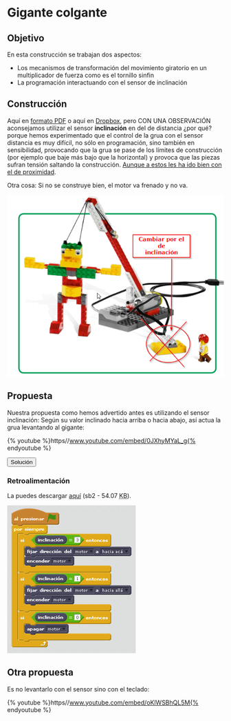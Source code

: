 
# Gigante colgante

## Objetivo

En esta construcción se trabajan dos aspectos:

- Los mecanismos de transformación del movimiento giratorio en un multiplicador de fuerza como es el tornillo sinfin
- La programación interactuando con el sensor de inclinación

## Construcción

Aquí en [formato PDF](http://ro-botica.com/pdf/WeDo/Giant%20Escape.pdf) o aquí en [Dropbox](https://www.dropbox.com/s/3vtqkwv6iukb2fp/GIGANTE.pdf?dl=0), pero CON UNA OBSERVACIÓN aconsejamos utilizar el sensor **inclinación** en del de distancia ¿por qué? porque hemos experimentado que el control de la grua con el sensor distancia es muy difícil, no sólo en programación, sino también en sensibilidad, provocando que la grua se pase de los límites de construcción (por ejemplo que baje más bajo que la horizontal) y provoca que las piezas sufran tensión saltando la construcción. [Aunque a estos les ha ido bien con el de proximidad](https://www.youtube.com/watch?v=d4Mc-TG5i9M).

Otra cosa: Si no se construye bien, el motor va frenado y no va.

![](img/gigante2.png)
## Propuesta

Nuestra propuesta como hemos advertido antes es utilizando el sensor inclinación: Según su valor inclinado hacia arriba o hacia abajo, así actua la grua levantando al gigante:

{% youtube %}https//www.youtube.com/embed/0JXhyMYaL_g{% endyoutube %}
<script type="text/javascript">var feedback32_93text = "Solución";</script><input type="button" name="toggle-feedback-32_93" value="Solución" class="feedbackbutton" onclick="$exe.toggleFeedback(this,false);return false" />

### Retroalimentación

La puedes descargar [aquí](gigante.sb2) (sb2 - 54.07 <abbr lang="en" title="KiloBytes">KB</abbr>).

![](img/gigante.png)
## Otra propuesta

Es no levantarlo con el sensor sino con el teclado:

{% youtube %}https//www.youtube.com/embed/oKlWSBhQL5M{% endyoutube %}
